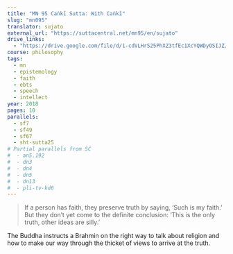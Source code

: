 ```yaml
---
title: "MN 95 Caṅkī Sutta: With Caṅkī"
slug: "mn095"
translator: sujato
external_url: "https://suttacentral.net/mn95/en/sujato"
drive_links:
  - "https://drive.google.com/file/d/1-cdVLHrS25PhXZ3tfEc1XcYQWDyOSIJZ/view?usp=drivesdk"
course: philosophy
tags:
  - mn
  - epistemology
  - faith
  - ebts
  - speech
  - intellect
year: 2018
pages: 10
parallels:
  - sf7
  - sf49
  - sf67
  - sht-sutta25
# Partial parallels from SC
#  - an5.192
#  - dn3
#  - dn4
#  - dn5
#  - dn13
#  - pli-tv-kd6
---
```


> If a person has faith, they preserve truth by saying, ‘Such is my faith.’ But they don’t yet come to the definite conclusion: ‘This is the only truth, other ideas are silly.’

The Buddha instructs a Brahmin on the right way to talk about religion and how to make our way through the thicket of views to arrive at the truth.
